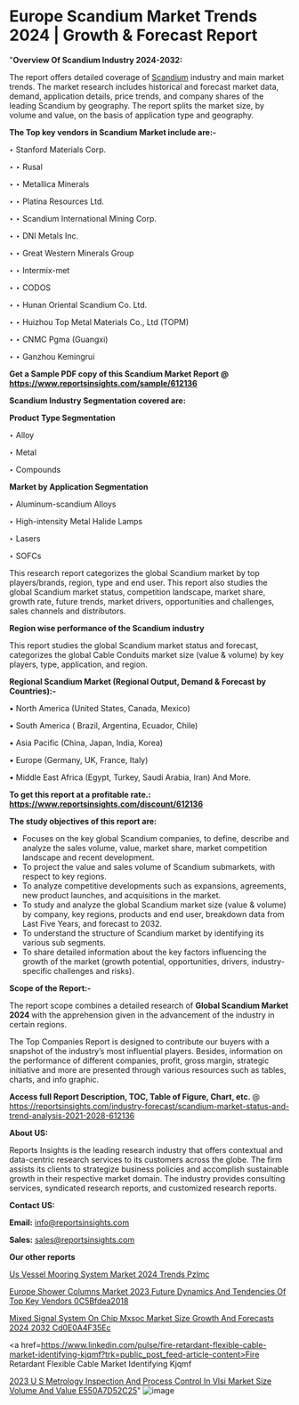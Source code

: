 # Europe Scandium Market Trends 2024 | Growth & Forecast Report

"<strong>Overview Of Scandium Industry 2024-2032:</strong>

The report offers detailed coverage of <a href=https://www.reportsinsights.com/sample/612136>Scandium</a> industry and main market trends. The market research includes historical and forecast market data, demand, application details, price trends, and company shares of the leading Scandium by geography. The report splits the market size, by volume and value, on the basis of application type and geography.

<strong>The Top key vendors in Scandium Market include are:- </strong>

‣ Stanford Materials Corp.

‣ 
‣ Rusal

‣ 
‣ Metallica Minerals

‣ 
‣ Platina Resources Ltd.

‣ 
‣ Scandium International Mining Corp.

‣ 
‣ DNI Metals Inc.

‣ 
‣ Great Western Minerals Group

‣ 
‣ Intermix-met

‣ 
‣ CODOS

‣ 
‣ Hunan Oriental Scandium Co. Ltd.

‣ 
‣ Huizhou Top Metal Materials Co., Ltd (TOPM)

‣ 
‣ CNMC Pgma (Guangxi)

‣ 
‣ Ganzhou Kemingrui

<strong>Get a Sample PDF copy of this Scandium Market Report </strong><strong>@ <a href=https://www.reportsinsights.com/sample/612136 style=color:#0000ff;>https://www.reportsinsights.com/sample/612136</a> </strong>

<strong>Scandium Industry Segmentation covered are:</strong>

<strong>Product Type Segmentation</strong>

‣    Alloy

‣ Metal

‣ Compounds

<strong>Market by Application Segmentation</strong>

‣   Aluminum-scandium Alloys

‣ High-intensity Metal Halide Lamps

‣ Lasers

‣ SOFCs

This research report categorizes the global Scandium market by top players/brands, region, type and end user. This report also studies the global Scandium market status, competition landscape, market share, growth rate, future trends, market drivers, opportunities and challenges, sales channels and distributors.

<strong>Region wise performance of the Scandium industry</strong><strong> </strong>

This report studies the global Scandium market status and forecast, categorizes the global Cable Conduits market size (value &amp; volume) by key players, type, application, and region. 

<strong>Regional Scandium Market (Regional Output, Demand &amp; Forecast by Countries):-</strong>

• North America (United States, Canada, Mexico)

• South America ( Brazil, Argentina, Ecuador, Chile)

• Asia Pacific (China, Japan, India, Korea)

• Europe (Germany, UK, France, Italy)

• Middle East Africa (Egypt, Turkey, Saudi Arabia, Iran) And More.

<strong>To get this report at a profitable rate.: <a href=https://www.reportsinsights.com/discount/612136 style=color:#0000ff;>https://www.reportsinsights.com/discount/612136</a></strong>

<strong>The study objectives of this report are:</strong>
<ul>
  <li>Focuses on the key global Scandium companies, to define, describe and analyze the sales volume, value, market share, market competition landscape and recent development.</li>
  <li>To project the value and sales volume of Scandium submarkets, with respect to key regions.</li>
  <li>To analyze competitive developments such as expansions, agreements, new product launches, and acquisitions in the market.</li>
  <li>To study and analyze the global Scandium market size (value &amp; volume) by company, key regions, products and end user, breakdown data from Last Five Years, and forecast to 2032.</li>
  <li>To understand the structure of Scandium market by identifying its various sub segments.</li>
  <li>To share detailed information about the key factors influencing the growth of the market (growth potential, opportunities, drivers, industry-specific challenges and risks).</li>
</ul>
<strong>Scope of the Report:-</strong><strong> </strong>

The report scope combines a detailed research of <strong>Global Scandium Market 2024 </strong>with the apprehension given in the advancement of the industry in certain regions.

The Top Companies Report is designed to contribute our buyers with a snapshot of the industry’s most influential players. Besides, information on the performance of different companies, profit, gross margin, strategic initiative and more are presented through various resources such as tables, charts, and info graphic.

<strong>Access full Report Description, TOC, Table of Figure, Chart, etc. </strong>@   <a href=https://reportsinsights.com/industry-forecast/scandium-market-status-and-trend-analysis-2021-2028-612136 style=color:#0000ff;>https://reportsinsights.com/industry-forecast/scandium-market-status-and-trend-analysis-2021-2028-612136</a>

<strong>About US:</strong>

Reports Insights is the leading research industry that offers contextual and data-centric research services to its customers across the globe. The firm assists its clients to strategize business policies and accomplish sustainable growth in their respective market domain. The industry provides consulting services, syndicated research reports, and customized research reports.

<strong>Contact US:</strong>

<p class=""""><b>Email:</b> <a href=mailto:info@reportsinsights.com>info@reportsinsights.com</a></p>
<p class=""""><b>Sales:</b> <a href=mailto:sales@reportsinsights.com>sales@reportsinsights.com</a></p>

<strong>Our other reports</strong>

<a href=https://www.linkedin.com/pulse/us-vessel-mooring-system-market-2024-trends-pzlmc/>Us Vessel Mooring System Market 2024 Trends Pzlmc</a>

<a href=https://medium.com/@g65914336/europe-shower-columns-market-2023-future-dynamics-and-tendencies-of-top-key-vendors-0c5bfdea2018>Europe Shower Columns Market 2023 Future Dynamics And Tendencies Of Top Key Vendors 0C5Bfdea2018</a>

<a href=https://medium.com/@ashokmane6573836482/mixed-signal-system-on-chip-mxsoc-market-size-growth-and-forecasts-2024-2032-cd0e0a4f35ec>Mixed Signal System On Chip Mxsoc Market Size Growth And Forecasts 2024 2032 Cd0E0A4F35Ec</a>

<a href=https://www.linkedin.com/pulse/fire-retardant-flexible-cable-market-identifying-kjqmf?trk=public_post_feed-article-content>Fire Retardant Flexible Cable Market Identifying Kjqmf</a>

<a href=https://medium.com/@nadeemkazi654/2023-u-s-metrology-inspection-and-process-control-in-vlsi-market-size-volume-and-value-e550a7d52c25>2023 U S Metrology Inspection And Process Control In Vlsi Market Size Volume And Value E550A7D52C25</a>"
![image](https://github.com/Reportsinsights123/RIgrowth/assets/158415881/2ed09110-3931-41b9-9eff-c6c9cb2b8ffa)
